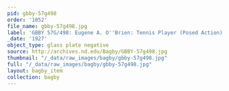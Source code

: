 ```yaml
---
pid: gbby-57g498
order: '1052'
file_name: gbby-57g498.jpg
label: 'GBBY 57G/498: Eugene A. O''Brien: Tennis Player (Posed Action) - 1927'
_date: '1927'
object_type: glass plate negative
source: http://archives.nd.edu/Bagby/GBBY-57g498.jpg
thumbnail: "/_data/raw_images/bagby/gbby-57g498.jpg"
full: "/_data/raw_images/bagby/gbby-57g498.jpg"
layout: bagby_item
collection: bagby
---
```


